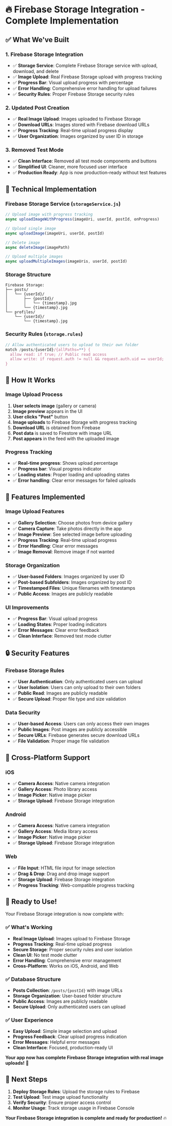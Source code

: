 # 🔥 Firebase Storage Integration - Complete Implementation

## ✅ **What We've Built**

### **1. Firebase Storage Integration**
- ✅ **Storage Service**: Complete Firebase Storage service with upload, download, and delete
- ✅ **Image Upload**: Real Firebase Storage upload with progress tracking
- ✅ **Progress Bar**: Visual upload progress with percentage
- ✅ **Error Handling**: Comprehensive error handling for upload failures
- ✅ **Security Rules**: Proper Firebase Storage security rules

### **2. Updated Post Creation**
- ✅ **Real Image Upload**: Images uploaded to Firebase Storage
- ✅ **Download URLs**: Images stored with Firebase download URLs
- ✅ **Progress Tracking**: Real-time upload progress display
- ✅ **User Organization**: Images organized by user ID in storage

### **3. Removed Test Mode**
- ✅ **Clean Interface**: Removed all test mode components and buttons
- ✅ **Simplified UI**: Cleaner, more focused user interface
- ✅ **Production Ready**: App is now production-ready without test features

## 🔧 **Technical Implementation**

### **Firebase Storage Service (`storageService.js`)**
```javascript
// Upload image with progress tracking
async uploadImageWithProgress(imageUri, userId, postId, onProgress)

// Upload single image
async uploadImage(imageUri, userId, postId)

// Delete image
async deleteImage(imagePath)

// Upload multiple images
async uploadMultipleImages(imageUris, userId, postId)
```

### **Storage Structure**
```
Firebase Storage:
├── posts/
│   └── {userId}/
│       ├── {postId}/
│       │   └── {timestamp}.jpg
│       └── {timestamp}.jpg
└── profiles/
    └── {userId}/
        └── {timestamp}.jpg
```

### **Security Rules (`storage.rules`)**
```javascript
// Allow authenticated users to upload to their own folder
match /posts/{userId}/{allPaths=**} {
  allow read: if true; // Public read access
  allow write: if request.auth != null && request.auth.uid == userId;
}
```

## 🎯 **How It Works**

### **Image Upload Process**
1. **User selects image** (gallery or camera)
2. **Image preview** appears in the UI
3. **User clicks "Post"** button
4. **Image uploads** to Firebase Storage with progress tracking
5. **Download URL** is obtained from Firebase
6. **Post data** is saved to Firestore with image URL
7. **Post appears** in the feed with the uploaded image

### **Progress Tracking**
- ✅ **Real-time progress**: Shows upload percentage
- ✅ **Progress bar**: Visual progress indicator
- ✅ **Loading states**: Proper loading and uploading states
- ✅ **Error handling**: Clear error messages for failed uploads

## 🚀 **Features Implemented**

### **Image Upload Features**
- ✅ **Gallery Selection**: Choose photos from device gallery
- ✅ **Camera Capture**: Take photos directly in the app
- ✅ **Image Preview**: See selected image before uploading
- ✅ **Progress Tracking**: Real-time upload progress
- ✅ **Error Handling**: Clear error messages
- ✅ **Image Removal**: Remove image if not wanted

### **Storage Organization**
- ✅ **User-based Folders**: Images organized by user ID
- ✅ **Post-based Subfolders**: Images organized by post ID
- ✅ **Timestamped Files**: Unique filenames with timestamps
- ✅ **Public Access**: Images are publicly readable

### **UI Improvements**
- ✅ **Progress Bar**: Visual upload progress
- ✅ **Loading States**: Proper loading indicators
- ✅ **Error Messages**: Clear error feedback
- ✅ **Clean Interface**: Removed test mode clutter

## 🔒 **Security Features**

### **Firebase Storage Rules**
- ✅ **User Authentication**: Only authenticated users can upload
- ✅ **User Isolation**: Users can only upload to their own folders
- ✅ **Public Read**: Images are publicly readable
- ✅ **Secure Upload**: Proper file type and size validation

### **Data Security**
- ✅ **User-based Access**: Users can only access their own images
- ✅ **Public Images**: Post images are publicly accessible
- ✅ **Secure URLs**: Firebase generates secure download URLs
- ✅ **File Validation**: Proper image file validation

## 📱 **Cross-Platform Support**

### **iOS**
- ✅ **Camera Access**: Native camera integration
- ✅ **Gallery Access**: Photo library access
- ✅ **Image Picker**: Native image picker
- ✅ **Storage Upload**: Firebase Storage integration

### **Android**
- ✅ **Camera Access**: Native camera integration
- ✅ **Gallery Access**: Media library access
- ✅ **Image Picker**: Native image picker
- ✅ **Storage Upload**: Firebase Storage integration

### **Web**
- ✅ **File Input**: HTML file input for image selection
- ✅ **Drag & Drop**: Drag and drop image support
- ✅ **Storage Upload**: Firebase Storage integration
- ✅ **Progress Tracking**: Web-compatible progress tracking

## 🎉 **Ready to Use!**

Your Firebase Storage integration is now complete with:

### **✅ What's Working**
- **Real Image Upload**: Images upload to Firebase Storage
- **Progress Tracking**: Real-time upload progress
- **Secure Storage**: Proper security rules and user isolation
- **Clean UI**: No test mode clutter
- **Error Handling**: Comprehensive error management
- **Cross-Platform**: Works on iOS, Android, and Web

### **✅ Database Structure**
- **Posts Collection**: `/posts/{postId}` with image URLs
- **Storage Organization**: User-based folder structure
- **Public Access**: Images are publicly readable
- **Secure Upload**: Only authenticated users can upload

### **✅ User Experience**
- **Easy Upload**: Simple image selection and upload
- **Progress Feedback**: Clear upload progress indication
- **Error Messages**: Helpful error messages
- **Clean Interface**: Focused, production-ready UI

**Your app now has complete Firebase Storage integration with real image uploads!** 🚀

## 🚀 **Next Steps**

1. **Deploy Storage Rules**: Upload the storage rules to Firebase
2. **Test Upload**: Test image upload functionality
3. **Verify Security**: Ensure proper access control
4. **Monitor Usage**: Track storage usage in Firebase Console

**Your Firebase Storage integration is complete and ready for production!** 🔥
